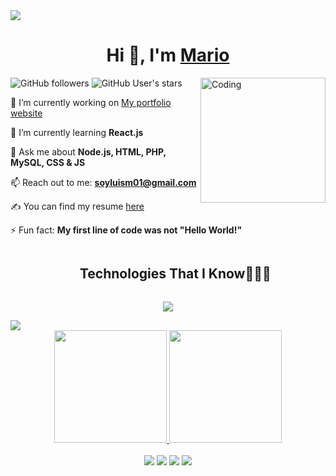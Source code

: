 

<img src="https://user-images.githubusercontent.com/73097560/115834477-dbab4500-a447-11eb-908a-139a6edaec5c.gif">
<h1 align="center">Hi 👋, I'm <a href="" target="blank">
Mario</a></h1>





<img align="right" alt="Coding" width="200" src="https://media.giphy.com/media/M9gbBd9nbDrOTu1Mqx/giphy.gif">

![GitHub followers](https://img.shields.io/github/followers/Mariobustamante01?style=social) ![GitHub User's stars](https://img.shields.io/github/stars/Mariobustamante01?style=social)<img src="https://komarev.com/ghpvc/?username=Mariobustamante01" alt="" />



 🔭 I’m currently working on [My portfolio website]()

 🌱 I’m currently learning **React.js**

 💬 Ask me about **Node.js, HTML, PHP, MySQL, CSS & JS**

 📫 Reach out to me: **soyluism01@gmail.com**

 ✍ You can find my resume [here]()

 ⚡ Fun fact: **My first line of code was not "Hello World!"**


<div id="user-content-toc">
  <ul align="center">
    <summary><h2 style="display: inline-block">Technologies That I Know👨🏻‍💻</h2></summary>
  </ul>
</div>


<p align="center">
  <a href="https://skillicons.dev">
    <img src="https://skillicons.dev/icons?i=css,discord,figma,github,html,js,mysql,nodejs,postman,react,tailwind,ts,vscode&perline=14" />
  </a>
</p>

<img src="https://user-images.githubusercontent.com/73097560/115834477-dbab4500-a447-11eb-908a-139a6edaec5c.gif">

<div align="center">
  <a href="https://github.com/Mariobustamante01">
  <img height="180em" src="https://github-readme-stats.vercel.app/api?username=Mariobustamante01&show_icons=true&theme=dark&include_all_commits=true&count_private=true"/>
  <img height="180em" src="https://github-readme-stats.vercel.app/api/top-langs/?username=Mariobustamante01&layout=compact&langs_count=7&theme=dark"/>
</div>
<br>
<div align ="center"> 
  <a href="https://www.instagram.com/mario.bustamante__/" target="_blank"><img src="https://img.shields.io/badge/-Instagram-%23333?style=for-the-badge&logo=instagram&logoColor=white" target="_blank"></a>
 <a href="https://www.facebook.com/profile.php?id=100014718348240" target="_blank"><img src="https://img.shields.io/badge/Facebook-%23333?style=for-the-badge&logo=facebook&logoColor=white" target="_blank"></a> 
  <a href = "soyluism01@gmail.com"><img src="https://img.shields.io/badge/-Gmail-%23333?style=for-the-badge&logo=gmail&logoColor=white" target="_blank"></a>
  <a href="https://www.linkedin.com/in/luis-mario-bustamante-iglesias-037b30295/" target="_blank"><img src="https://img.shields.io/badge/-LinkedIn-%23333?style=for-the-badge&logo=linkedin&logoColor=white" target="_blank"></a> 
</div>


</div>

